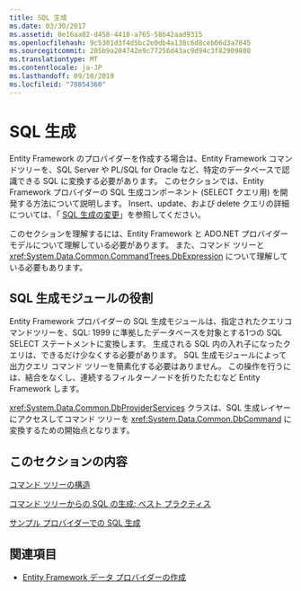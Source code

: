 ```yaml
---
title: SQL 生成
ms.date: 03/30/2017
ms.assetid: 0e16aa02-d458-4418-a765-58b42aad9315
ms.openlocfilehash: 9c5301d3f4d5bc2e0db4a138c6d8ceb06d3a7845
ms.sourcegitcommit: 205b9a204742e9c77256d43ac9d94c3f82909808
ms.translationtype: MT
ms.contentlocale: ja-JP
ms.lasthandoff: 09/10/2019
ms.locfileid: "70854360"
---
```

# <a name="sql-generation"></a>SQL 生成
Entity Framework のプロバイダーを作成する場合は、Entity Framework コマンドツリーを、SQL Server や PL/SQL for Oracle など、特定のデータベースで認識できる SQL に変換する必要があります。 このセクションでは、Entity Framework プロバイダーの SQL 生成コンポーネント (SELECT クエリ用) を開発する方法について説明します。 Insert、update、および delete クエリの詳細については、「 [SQL 生成の変更](modification-sql-generation.md)」を参照してください。  
  
 このセクションを理解するには、Entity Framework と ADO.NET プロバイダーモデルについて理解している必要があります。 また、コマンド ツリーと <xref:System.Data.Common.CommandTrees.DbExpression> について理解している必要もあります。  
  
## <a name="the-role-of-the-sql-generation-module"></a>SQL 生成モジュールの役割  
 Entity Framework プロバイダーの SQL 生成モジュールは、指定されたクエリコマンドツリーを、SQL: 1999 に準拠したデータベースを対象とする1つの SQL SELECT ステートメントに変換します。 生成される SQL 内の入れ子になったクエリは、できるだけ少なくする必要があります。 SQL 生成モジュールによって出力クエリ コマンド ツリーを簡素化する必要はありません。 この操作を行うには、結合をなくし、連続するフィルターノードを折りたたむなど Entity Framework します。  
  
 <xref:System.Data.Common.DbProviderServices> クラスは、SQL 生成レイヤーにアクセスしてコマンド ツリーを <xref:System.Data.Common.DbCommand> に変換するための開始点となります。  
  
## <a name="in-this-section"></a>このセクションの内容  
 [コマンド ツリーの構造](the-shape-of-the-command-trees.md)  
  
 [コマンド ツリーからの SQL の生成: ベスト プラクティス](generating-sql-from-command-trees-best-practices.md)  
  
 [サンプル プロバイダーでの SQL 生成](sql-generation-in-the-sample-provider.md)  
  
## <a name="see-also"></a>関連項目

- [Entity Framework データ プロバイダーの作成](writing-an-ef-data-provider.md)
